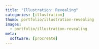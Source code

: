```yaml
---
title: "Illustration: Revealing"
categories: [illustration]
thumb: portfolio/illustration-revealing
images:
  - portfolio/illustration-revealing
meta:
  software: [procreate]
---
```

